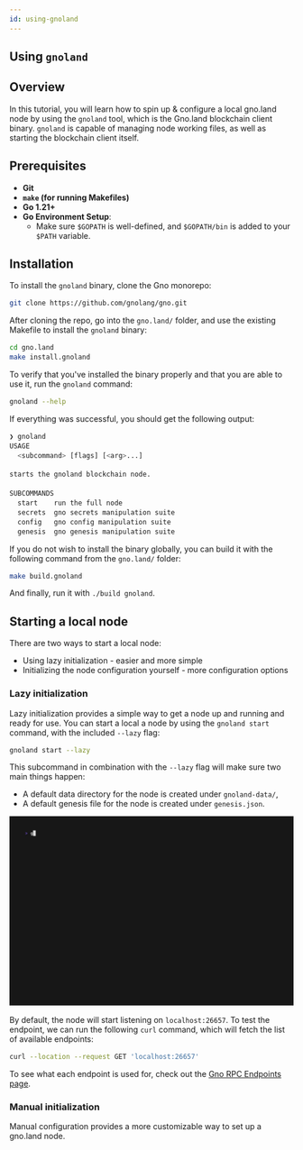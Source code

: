 ```yaml
---
id: using-gnoland
---
```


## Using `gnoland`

## Overview

In this tutorial, you will learn how to spin up & configure a local gno.land 
node by using the `gnoland` tool, which is the Gno.land blockchain client binary.
`gnoland` is capable of managing node working files, as well as starting the
blockchain client itself.

## Prerequisites

- **Git**
- **`make` (for running Makefiles)**
- **Go 1.21+**
- **Go Environment Setup**:
    - Make sure `$GOPATH` is well-defined, and `$GOPATH/bin` is added to your `$PATH` variable.

## Installation

To install the `gnoland` binary, clone the Gno monorepo:

```bash
git clone https://github.com/gnolang/gno.git
```

After cloning the repo, go into the `gno.land/` folder, and use the existing
Makefile to install the `gnoland` binary:

```bash
cd gno.land
make install.gnoland
```

To verify that you've installed the binary properly and that you are able to use
it, run the `gnoland` command:

```bash
gnoland --help
```

If everything was successful, you should get the following output:

```bash
❯ gnoland
USAGE
  <subcommand> [flags] [<arg>...]

starts the gnoland blockchain node.

SUBCOMMANDS
  start    run the full node
  secrets  gno secrets manipulation suite
  config   gno config manipulation suite
  genesis  gno genesis manipulation suite
```

If you do not wish to install the binary globally, you can build it with the
following command from the `gno.land/` folder:

```bash
make build.gnoland
```

And finally, run it with `./build gnoland`.

## Starting a local node

There are two ways to start a local node:
- Using lazy initialization - easier and more simple
- Initializing the node configuration yourself - more configuration options

### Lazy initialization

Lazy initialization provides a simple way to get a node up and running and ready
for use. You can start a local a node by using the `gnoland start` command, with
the included `--lazy` flag:

```bash
gnoland start --lazy
```

This subcommand in combination with the `--lazy` flag will make sure two main
things happen:
- A default data directory for the node is created under `gnoland-data/`,
- A default genesis file for the node is created under `genesis.json`.

![gnoland-start-lazy](../assets/getting-started/using-gnoland/gnoland-start-lazy.gif)

By default, the node will start listening on `localhost:26657`. To test the 
endpoint, we can run the following `curl` command, which will fetch the list of
available endpoints:

```bash
curl --location --request GET 'localhost:26657' 
```

To see what each endpoint is used for, check out the
[Gno RPC Endpoints page](../reference/rpc-endpoints.md).




### Manual initialization

Manual configuration provides a more customizable way to set up a gno.land node.


